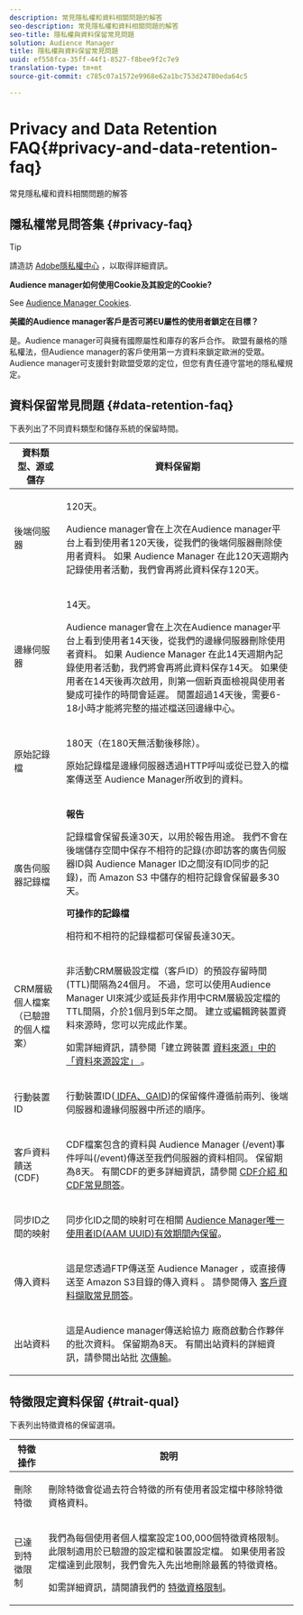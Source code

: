 ```yaml
---
description: 常見隱私權和資料相關問題的解答
seo-description: 常見隱私權和資料相關問題的解答
seo-title: 隱私權與資料保留常見問題
solution: Audience Manager
title: 隱私權與資料保留常見問題
uuid: ef558fca-35ff-44f1-8527-f8bee9f2c7e9
translation-type: tm+mt
source-git-commit: c785c07a1572e9968e62a1bc753d24780eda64c5

---
```



# Privacy and Data Retention FAQ{#privacy-and-data-retention-faq}

常見隱私權和資料相關問題的解答

<!-- faq_privacy.xml -->

##  隱私權常見問答集 {#privacy-faq}

>[!TIP]
>
>請造訪 [Adobe隱私權中心](https://www.adobe.com/privacy.html) ，以取得詳細資訊。

**Audience manager如何使用Cookie及其設定的Cookie?**

See [Audience Manager Cookies](https://marketing.adobe.com/resources/help/en_US/whitepapers/cookies/cookies_am.html).

**美國的Audience manager客戶是否可將EU屬性的使用者鎖定在目標？**

是。Audience manager可與擁有國際屬性和庫存的客戶合作。 歐盟有嚴格的隱私權法，但Audience manager的客戶使用第一方資料來鎖定歐洲的受眾。 Audience manager可支援針對歐盟受眾的定位，但您有責任遵守當地的隱私權規定。

<!-- 

<p> <b>Why does the IP address need to be removed from log files?</b> </p> 
<p>While still an open question in the US, regulators in Europe consider IP addresses as personally identifiable information (PII). As a result, companies that collect IP addresses in the EU are subject to strict data processing requirements. To support expansion into the EU, and help reduce compliance requirements for our customers, we remove IP addresses from log files. Also, this change addresses where we believe industry self-regulation and legally required regulations are moving within the United States. Removing IP addresses is a proactive change that will help Audience Manager (and our partners) comply with existing and future PII-related legislation. </p>

 -->

## 資料保留常見問題 {#data-retention-faq}

下表列出了不同資料類型和儲存系統的保留時間。

<table id="table_21C0B13A57A44DE0999FB33F363C88F6"> 
 <thead> 
  <tr> 
   <th colname="col1" class="entry"> 資料類型、源或儲存 </th> 
   <th colname="col2" class="entry"> 資料保留期 </th> 
  </tr> 
 </thead>
 <tbody> 
  <tr> 
   <td colname="col1"> <p>後端伺服器 </p> </td> 
   <td colname="col2"> <p>120天。 </p> <p> Audience manager會在上次在Audience manager平台上看到使用者120天後，從我們的後端伺服器刪除使用者資料。 如果 <span class="keyword"> Audience Manager</span> 在此120天週期內記錄使用者活動，我們會再將此資料保存120天。 </p> </td> 
  </tr> 
  <tr> 
   <td colname="col1"> <p>邊緣伺服器 </p> </td> 
   <td colname="col2"> <p> 14天。 </p> <p>Audience manager會在上次在Audience manager平台上看到使用者14天後，從我們的邊緣伺服器刪除使用者資料。 如果 <span class="keyword"> Audience Manager</span> 在此14天週期內記錄使用者活動，我們將會再將此資料保存14天。 如果使用者在14天後再次啟用，則第一個新頁面檢視與使用者變成可操作的時間會延遲。 閒置超過14天後，需要6-18小時才能將完整的描述檔送回邊緣中心。 </p> </td> 
  </tr> 
  <tr> 
   <td colname="col1"> <p>原始記錄檔 </p> </td> 
   <td colname="col2"> <p>180天（在180天無活動後移除）。 </p> <p>原始記錄檔是邊緣伺服器透過HTTP呼叫或從已登入的檔案傳送至 <span class="keyword"> Audience Manager所收到的資料</span>。 </p> </td> 
  </tr> 
  <tr> 
   <td colname="col1"> <p>廣告伺服器記錄檔 </p> </td> 
   <td colname="col2"> <p><b>報告</b> </p> <p>記錄檔會保留長達30天，以用於報告用途。 我們不會在後端儲存空間中保存不相符的記錄(亦即訪客的廣告伺服器ID與 <span class="keyword"> Audience Manager</span> ID之間沒有ID同步的記錄)，而 <span class="keyword"> Amazon S3</span> 中儲存的相符記錄會保留最多30天。 </p> <p><b>可操作的記錄檔</b> </p> <p>相符和不相符的記錄檔都可保留長達30天。 </p> </td> 
  </tr> 
  <tr> 
   <td colname="col1"> <p>CRM層級個人檔案（已驗證的個人檔案） </p> </td> 
   <td colname="col2"> <p>非活動CRM層級設定檔（客戶ID）的預設存留時間(TTL)間隔為24個月。 不過，您可以使用Audience Manager UI來減少或延長非作用中CRM層級設定檔的TTL間隔，介於1個月到5年之間。 建立或編輯跨裝置資料來源時，您可以完成此作業。</p> <p>如需詳細資訊，請參閱「建立跨裝置 <a href="../features/profile-merge-rules/merge-rules-start.md#settings"> 資料來源」中的「資料來源設定」 </a>。</p> </td> 
  </tr> 
  <tr> 
   <td colname="col1"> <p>行動裝置ID </p> </td> 
   <td colname="col2"> <p>行動裝置ID(<a href="../reference/ids-in-aam.md"> IDFA、GAID</a>)的保留條件遵循前兩列、後端伺服器和邊緣伺服器中所述的順序。 </p> </td> 
  </tr> 
  <tr> 
   <td colname="col1"> <p>客戶資料饋送(CDF) </p> </td> 
   <td colname="col2"> <p>CDF檔案包含的資料與 <span class="keyword"> Audience Manager</span> (/event)事件呼叫(/event)傳送至我們伺服器的資料相同。 保留期為8天。 有關CDF的更多詳細資訊，請參閱 <a href="../features/cdf-files.md"> CDF介紹</a><a href="../faq/faq-cdf.md"> 和CDF常見問答</a>。 </p> </td> 
  </tr> 
  <tr> 
   <td colname="col1"> <p>同步ID之間的映射 </p> </td> 
   <td colname="col2"> <p>同步化ID之間的映射可在相關 <a href="../reference/ids-in-aam.md"> Audience Manager唯一使用者ID(AAM UUID)有效期間內保留</a>。 </p> </td> 
  </tr> 
  <tr> 
   <td colname="col1"> <p>傳入資料 </p> </td> 
   <td colname="col2"> <p>這是您透過FTP傳送至 <span class="keyword"> Audience Manager</span> ，或直接傳送至 <span class="keyword"> Amazon S3目錄的傳入資料</span> 。 請參閱傳入 <a href="../faq/faq-inbound-data-ingestion.md"> 客戶資料擷取常見問答</a>。 </p> </td> 
  </tr> 
  <tr> 
   <td colname="col1"> <p>出站資料 </p> </td> 
   <td colname="col2"> <p>這是Audience manager傳送給協力 <span class="keyword"> 廠商啟動合作夥伴</span> 的批次資料。 保留期為8天。 有關出站資料的詳細資訊，請參閱出站批 <a href="../integration/receiving-audience-data/batch-outbound-transfers/outbound-file-name-contents.md"> 次傳輸</a>。 </p> </td> 
  </tr> 
 </tbody> 
</table>

## 特徵限定資料保留 {#trait-qual}

下表列出特徵資格的保留選項。

<table id="table_7FB42BEF138540AAB6869995C1AB8D3F"> 
 <thead> 
  <tr> 
   <th colname="col1" class="entry"> 特徵操作 </th> 
   <th colname="col2" class="entry"> 說明 </th> 
  </tr>
 </thead>
 <tbody> 
  <tr> 
   <td colname="col1"> <p>刪除特徵 </p> </td> 
   <td colname="col2"> <p>刪除特徵會從過去符合特徵的所有使用者設定檔中移除特徵資格資料。 </p> </td> 
  </tr> 
  <tr> 
   <td colname="col1"> <p>已達到特徵限制 </p> </td> 
   <td colname="col2"> <p>我們為每個使用者個人檔案設定100,000個特徵資格限制。 此限制適用於已驗證的設定檔和裝置設定檔。 如果使用者設定檔達到此限制，我們會先入先出地刪除最舊的特徵資格。 </p> <p>如需詳細資訊，請閱讀我們的 <a href="../features/traits/trait-qualification-reference.md#trait-qualification-limit"> 特徵資格限制</a>。 </p> </td> 
  </tr> 
 </tbody> 
</table>

